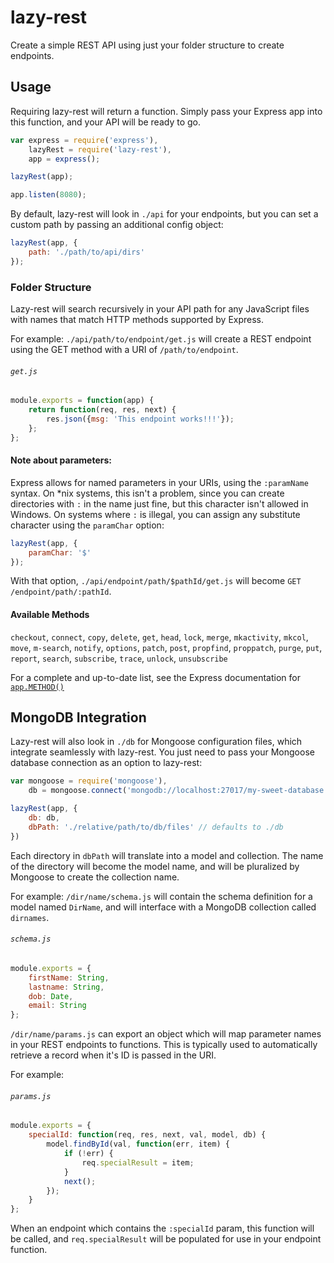 # lazy-rest

Create a simple REST API using just your folder structure to create endpoints.

## Usage

Requiring lazy-rest will return a function. Simply pass your Express app into this function, and your API will be ready to go.

```js
var express = require('express'),
	lazyRest = require('lazy-rest'),
	app = express();

lazyRest(app);

app.listen(8080);
```

By default, lazy-rest will look in `./api` for your endpoints, but you can set a custom path by passing an additional config object:

```js
lazyRest(app, {
	path: './path/to/api/dirs'
});
```

### Folder Structure

Lazy-rest will search recursively in your API path for any JavaScript files with names that match HTTP methods supported by Express.

For example: `./api/path/to/endpoint/get.js` will create a REST endpoint using the GET method with a URI of `/path/to/endpoint`.

###### `get.js`
```js
module.exports = function(app) {
	return function(req, res, next) {
		res.json({msg: 'This endpoint works!!!'});
	};
};
```

#### Note about parameters:
Express allows for named parameters in your URIs, using the `:paramName` syntax. On *nix systems, this isn't a problem, since you can create directories with `:` in the name just fine, but this character isn't allowed in Windows. On systems where `:` is illegal, you can assign any substitute character using the `paramChar` option:

```js
lazyRest(app, {
	paramChar: '$'
});
```

With that option, `./api/endpoint/path/$pathId/get.js` will become `GET /endpoint/path/:pathId`.

#### Available Methods

`checkout`, `connect`, `copy`, `delete`, `get`, `head`, `lock`, `merge`, `mkactivity`, `mkcol`, `move`, `m-search`, `notify`, `options`, `patch`, `post`, `propfind`, `proppatch`, `purge`, `put`, `report`, `search`, `subscribe`, `trace`, `unlock`, `unsubscribe`

For a complete and up-to-date list, see the Express documentation for [`app.METHOD()`](http://expressjs.com/api.html#app.METHOD)

## MongoDB Integration

Lazy-rest will also look in `./db` for Mongoose configuration files, which integrate seamlessly with lazy-rest. You just need to pass your Mongoose database connection as an option to lazy-rest:

```js
var mongoose = require('mongoose'),
	db = mongoose.connect('mongodb://localhost:27017/my-sweet-database');

lazyRest(app, {
	db: db,
	dbPath: './relative/path/to/db/files' // defaults to ./db
})
```

Each directory in `dbPath` will translate into a model and collection. The name of the directory will become the model name, and will be pluralized by Mongoose to create the collection name.

For example: `/dir/name/schema.js` will contain the schema definition for a model named `DirName`, and will interface with a MongoDB collection called `dirnames`.

###### `schema.js`
```js
module.exports = {
	firstName: String,
	lastname: String,
	dob: Date,
	email: String
};
```

`/dir/name/params.js` can export an object which will map parameter names in your REST endpoints to functions. This is typically used to automatically retrieve a record when it's ID is passed in the URI.

For example:

###### `params.js`
```js
module.exports = {
	specialId: function(req, res, next, val, model, db) {
		model.findById(val, function(err, item) {
			if (!err) {
				req.specialResult = item;
			}
			next();
		});
	}
};
```

When an endpoint which contains the `:specialId` param, this function will be called, and `req.specialResult` will be populated for use in your endpoint function.